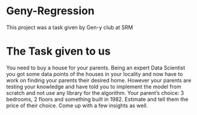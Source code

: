 # Geny-Regression
This project was a task given by Gen-y club at SRM 

# The Task given to us
You need to buy a house for your parents. Being an expert Data Scientist you got some
data points of the houses in your locality and now have to work on finding your parents
their desired home.
However your parents are testing your knowledge and have told you to implement the
model from scratch and not use any library for the algorithm.
Your parent’s choice: 3 bedrooms, 2 floors and something built in 1982. Estimate and
tell them the price of their choice.
Come up with a few insights as well.
